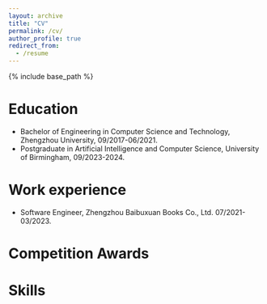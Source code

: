 ```yaml
---
layout: archive
title: "CV"
permalink: /cv/
author_profile: true
redirect_from:
  - /resume
---
```


{% include base_path %}

Education
======
* Bachelor of Engineering in Computer Science and Technology, Zhengzhou University, 09/2017-06/2021.
* Postgraduate in Artificial Intelligence and Computer Science, University of Birmingham, 09/2023-2024.

Work experience
======
* Software Engineer, Zhengzhou Baibuxuan Books Co., Ltd. 07/2021-03/2023.

Competition Awards
======

Skills
======


